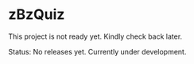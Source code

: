 zBzQuiz
=======


This project is not ready yet. Kindly check back later.

Status: No releases yet. Currently under development.

